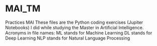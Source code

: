 # MAI_TM
Practices MAI
These files are the Python coding exercises (Jupiter Notebooks) I did while studying the Master in Artificial Intelligence.
Acronyms in file names:
ML stands for Machine Learning
DL stands for Deep Learning
NLP stands for Natural Language Processing
